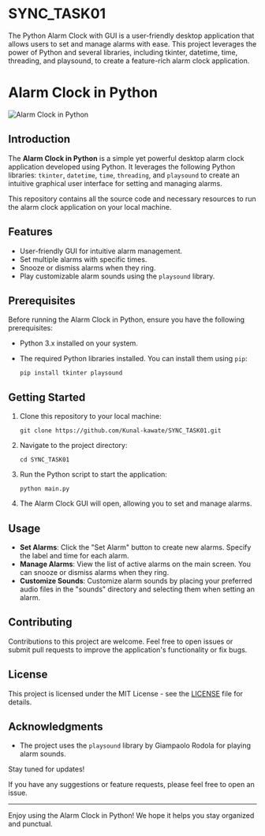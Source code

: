 # SYNC_TASK01
The Python Alarm Clock with GUI is a user-friendly desktop application that allows users to set and manage alarms with ease. This project leverages the power of Python and several libraries, including tkinter, datetime, time, threading, and playsound, to create a feature-rich alarm clock application.

# Alarm Clock in Python

![Alarm Clock in Python](alarm_clock_screenshot.png)

## Introduction

The **Alarm Clock in Python** is a simple yet powerful desktop alarm clock application developed using Python. It leverages the following Python libraries: `tkinter`, `datetime`, `time`, `threading`, and `playsound` to create an intuitive graphical user interface for setting and managing alarms.

This repository contains all the source code and necessary resources to run the alarm clock application on your local machine.

## Features

- User-friendly GUI for intuitive alarm management.
- Set multiple alarms with specific times.
- Snooze or dismiss alarms when they ring.
- Play customizable alarm sounds using the `playsound` library.

## Prerequisites

Before running the Alarm Clock in Python, ensure you have the following prerequisites:

- Python 3.x installed on your system.
- The required Python libraries installed. You can install them using `pip`:

    ```
    pip install tkinter playsound
    ```

## Getting Started

1. Clone this repository to your local machine:

    ```
    git clone https://github.com/Kunal-kawate/SYNC_TASK01.git
    ```

2. Navigate to the project directory:

    ```
    cd SYNC_TASK01
    ```

3. Run the Python script to start the application:

    ```
    python main.py
    ```

4. The Alarm Clock GUI will open, allowing you to set and manage alarms.

## Usage

- **Set Alarms**: Click the "Set Alarm" button to create new alarms. Specify the label and time for each alarm.
- **Manage Alarms**: View the list of active alarms on the main screen. You can snooze or dismiss alarms when they ring.
- **Customize Sounds**: Customize alarm sounds by placing your preferred audio files in the "sounds" directory and selecting them when setting an alarm.

## Contributing

Contributions to this project are welcome. Feel free to open issues or submit pull requests to improve the application's functionality or fix bugs.

## License

This project is licensed under the MIT License - see the [LICENSE](LICENSE) file for details.

## Acknowledgments

- The project uses the `playsound` library by Giampaolo Rodola for playing alarm sounds.


Stay tuned for updates!

If you have any suggestions or feature requests, please feel free to open an issue.

---

Enjoy using the Alarm Clock in Python! We hope it helps you stay organized and punctual.
